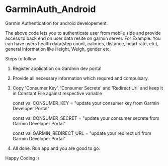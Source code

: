 # GarminAuth_Android
Garmin Authentication for android developement.

The above code lets you to authenticate user from mobile side and provide access to back end on user data resite on garmin server.
For Example: You can have users health data(step count, calories, distance, heart rate, etc), general information like Height, Weigh, gender etc.

Steps to follow
1. Register application on Gardmin dev portal
2. Provide all necessary information which requred and compulsary.
3. Copy 'Consumer Key', 'Consumer Secrete' and 'Redirect Url' and keep it in Constant File against respective variable

    const val CONSUMER_KEY = "update your consumer key from Garmin Developer Portal"
    
    const val CONSUMER_SECRET = "update your consumer secrete from Garmin Developer Portal"
    
    const val GARMIN_REDIRECT_URL = "update your redirect url from Garmin Developer Portal"

4. All done. Run app and you are good to go.

Happy Coding :)
